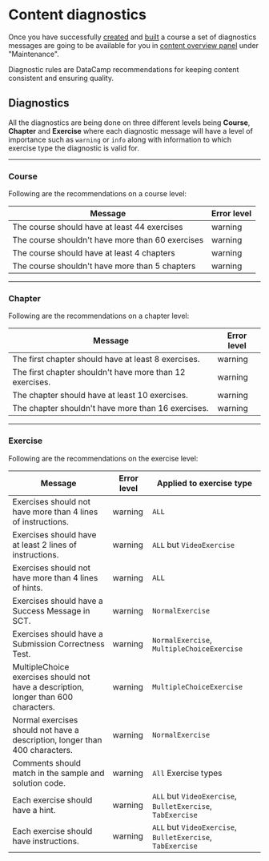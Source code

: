 # Content diagnostics
Once you have successfully [created](/courses/README.md) and [built](/interface/content-overview.md#build-information) a course a set of diagnostics messages are going to be available for you in [content overview panel](/interface/content-overview.md) under "Maintenance".

Diagnostic rules are DataCamp recommendations for keeping content consistent and ensuring quality.

## Diagnostics
All the diagnostics are being done on three different levels being **Course**, **Chapter** and **Exercise** where each diagnostic message will have a level of importance such as `warning` or `info` along with information to which exercise type the diagnostic is valid for.

---

### Course

Following are the recommendations on a course level:

| Message                                          | Error level |
|--------------------------------------------------|-------------|
| The course should have at least 44 exercises     | warning     |
| The course shouldn't have more than 60 exercises | warning     |
| The course should have at least 4 chapters       | warning     |
| The course shouldn't have more than 5 chapters   | warning     |


---

### Chapter

Following are the recommendations on a chapter level:

| Message                                                  | Error level |
|----------------------------------------------------------|-------------|
| The first chapter should have at least 8 exercises.      | warning     |
| The first chapter shouldn't have more than 12 exercises. | warning     |
| The chapter should have at least 10 exercises.           | warning     |
| The chapter shouldn't have more than 16 exercises.       | warning     |

---

### Exercise

Following are the recommendations on the exercise level:

| Message                                                                             | Error level | Applied to exercise type                           |
|-------------------------------------------------------------------------------------|-------------|----------------------------------------------------|
| Exercises should not have more than 4 lines of instructions.                        | warning     | `ALL`                                                |
| Exercises should have at least 2 lines of instructions.                             | warning     | `ALL` but `VideoExercise`                              |
| Exercises should not have more than 4 lines of hints.                               | warning     | `ALL`                                                |
| Exercises should have a Success Message in SCT.                                     | warning     | `NormalExercise`                                     |
| Exercises should have a Submission Correctness Test.                                | warning     | `NormalExercise`, `MultipleChoiceExercise`             |
| MultipleChoice exercises should not have a description, longer than 600 characters. | warning     | `MultipleChoiceExercise`                             |
| Normal exercises should not have a description, longer than 400 characters.         | warning     | `NormalExercise`                                     |
| Comments should match in the sample and solution code.                              | warning     | `All` Exercise types                                 |
| Each exercise should have a hint.                                                   | warning     | `ALL` but `VideoExercise`, `BulletExercise`, `TabExercise` |
| Each exercise should have instructions.                                             | warning     | `ALL` but `VideoExercise`, `BulletExercise`, `TabExercise` |